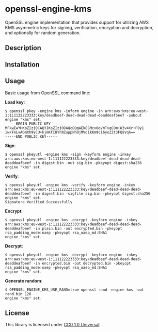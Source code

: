 # openssl-engine-kms

OpenSSL engine implementation that provides support for utilizing AWS
KMS asymmetric keys for signing, verification, encryption and
decryption, and optionally for random generation.

## Description

## Installation

## Usage

Basic usage from OpenSSL command line:

**Load key**:

```console
$ openssl pkey -engine kms -inform engine -in arn:aws:kms:eu-west-1:111122223333:key/deadbeef-dead-dead-dead-deaddeafbeef -pubout
engine "kms" set.
-----BEGIN PUBLIC KEY-----
MFkwEwYHKoZIzj0CAQYIKoZIzj0DAQcDQgAEk8SMcv6qVmTvqCOm+W3v4Xr+F0y1
iw/FnLvAGmXh9yCU+kjmKTI8YhNZuppNhUjMVq1kKm9cibyoZZt3FQ8VqA==
-----END PUBLIC KEY-----
```

**Sign**:

```console
$ openssl pkeyutl -engine kms -sign -keyform engine -inkey arn:aws:kms:eu-west-1:111122223333:key/deadbeef-dead-dead-dead-deaddeafbeef -in digest.bin -out sig.bin -pkeyopt digest:sha256
engine "kms" set.
```

**Verify**:

```console
$ openssl pkeyutl -engine kms -verify -keyform engine -inkey arn:aws:kms:eu-west-1:111122223333:key/deadbeef-dead-dead-dead-deaddeafbeef -in digest.bin -sigfile sig.bin -pkeyopt digest:sha256
engine "kms" set.
Signature Verified Successfully
```

**Encrypt**:

```console
$ openssl pkeyutl -engine kms -encrypt -keyform engine -inkey arn:aws:kms:eu-west-1:111122223333:key/deadbeef-dead-dead-dead-deaddeafbeef -in plain.bin -out encrypted.bin -pkeyopt rsa_padding_mode:oaep -pkeyopt rsa_oaep_md:SHA1
engine "kms" set.
```

**Decrypt**:

```console
$ openssl pkeyutl -engine kms -decrypt -keyform engine -inkey arn:aws:kms:eu-west-1:111122223333:key/deadbeef-dead-dead-dead-deaddeafbeef -in encrypted.bin -out decrypted.bin -pkeyopt rsa_padding_mode:oaep -pkeyopt rsa_oaep_md:SHA1
engine "kms" set.
```

**Generate random**:

```console
$ OPENSSL_ENGINE_KMS_USE_RAND=true openssl rand -engine kms -out rand.bin 128
engine "kms" set.
```

## License

This library is licensed under [CC0 1.0 Universal](LICENSE)

